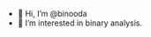 - 👋 Hi, I’m @binooda
- 👀 I’m interested in binary analysis.

<!---
binooda/binooda is a ✨ special ✨ repository because its `README.md` (this file) appears on your GitHub profile.
You can click the Preview link to take a look at your changes.
--->
